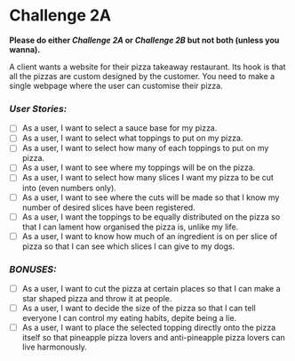 # **Challenge 2A**

**Please do either _Challenge 2A_ or _Challenge 2B_ but not both (unless you wanna).**

A client wants a website for their pizza takeaway restaurant. Its hook is that all the pizzas are custom designed by the customer.
You need to make a single webpage where the user can customise their pizza.

### **_User Stories:_**
- [ ] As a user, I want to select a sauce base for my pizza.
- [ ] As a user, I want to select what toppings to put on my pizza.
- [ ] As a user, I want to select how many of each toppings to put on my pizza.
- [ ] As a user, I want to see where my toppings will be on the pizza.
- [ ] As a user, I want to select how many slices I want my pizza to be cut into (even numbers only).
- [ ] As a user, I want to see where the cuts will be made so that I know my number of desired slices have been registered.
- [ ] As a user, I want the toppings to be equally distributed on the pizza so that I can lament how organised the pizza is, unlike my life.
- [ ] As a user, I want to know how much of an ingredient is on per slice of pizza so that I can see which slices I can give to my dogs.

### **_BONUSES:_**
- [ ] As a user, I want to cut the pizza at certain places so that I can make a star shaped pizza and throw it at people.
- [ ] As a user, I want to decide the size of the pizza so that I can tell everyone I can control my eating habits, depite being a lie.
- [ ] As a user, I want to place the selected topping directly onto the pizza itself so that pineapple pizza lovers and anti-pineapple pizza lovers can live harmonously.
